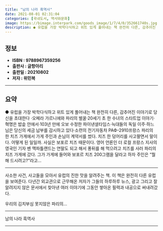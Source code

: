 ```yaml
---
title: "남의 나라 흑역사"
date: 2021-08-01 02:31:04
categories: [국내도서, 역사와문화]
image: https://bimage.interpark.com/goods_image/1/7/4/0/352661740s.jpg
description: ● 유럽을 가장 박학다식하고 위트 있게 풀어내는 책 완전히 다른, 감추어진 이야기로 당신을 초대한다 ·오페라 가르니에와 파리의 벌꿀·20세기 초 한 수녀의 스타트업 이야기·혁명은 밥솥 안에서·103년 만에 오보 수정한 파이낸셜타임스·늑대들의 독일 이주·하느님은 당신의 세금 납부를 감시
---
```


## **정보**

- **ISBN : 9788967359256**
- **출판사 : 글항아리**
- **출판일 : 20210802**
- **저자 : 위민복**

------



## **요약**

●  유럽을 가장 박학다식하고 위트 있게 풀어내는 책 완전히 다른, 감추어진 이야기로 당신을 초대한다 ·오페라 가르니에와 파리의 벌꿀·20세기 초 한 수녀의 스타트업 이야기·혁명은 밥솥 안에서·103년 만에 오보 수정한 파이낸셜타임스·늑대들의 독일 이주·하느님은 당신의 세금 납부를 감시하고 있다·소련의 전기자동차 РАФ-2910프랑스 파리의 한 치즈 가게에서 가게 주인과 손님이 계약서를 썼다. 치즈 한 덩어리를 사고팔면서 말이다. 어떻게 된 일일까. 사실은 보포르 치즈 때문이다. 영어 언론인 더 로컬 프랑스 지사의 영국인 기자 벤 맥파틀랜드는 연말도 되고 해서 퐁뒤를 해 먹으려고 치즈를 사러 파리의 치즈 가게에 갔다. 그가 가게에 들어와 보포르 치즈 200그램을 달라고 하자 주인은 “뭘 해 드시려고?”라고...

------

사소한 사건, 사고들을 모아서 유럽의 진한 맛을 알려주는 책. 이 책은 완전히 다른 유럽을 보여준다. 다년간 외교관으로 근무해온 저자가 그들의 하루하루 뉴스, 광고 그리고 잘 알려지지 않은 문서에서 찾아낸 여러 이야기에 그동안 쌓아온 필력과 내공으로 써내려갔다.

우리의 김치부심 못지않은 파리의... 

------


남의 나라 흑역사 

------


